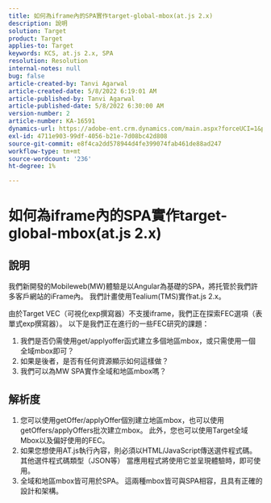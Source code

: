 ```yaml
---
title: 如何為iframe內的SPA實作target-global-mbox(at.js 2.x)
description: 說明
solution: Target
product: Target
applies-to: Target
keywords: KCS, at.js 2.x, SPA
resolution: Resolution
internal-notes: null
bug: false
article-created-by: Tanvi Agarwal
article-created-date: 5/8/2022 6:19:01 AM
article-published-by: Tanvi Agarwal
article-published-date: 5/8/2022 6:30:00 AM
version-number: 2
article-number: KA-16591
dynamics-url: https://adobe-ent.crm.dynamics.com/main.aspx?forceUCI=1&pagetype=entityrecord&etn=knowledgearticle&id=423f1dbc-96ce-ec11-a7b5-00224809c101
exl-id: 4711e903-99df-4056-b21e-7d08bc42d808
source-git-commit: e8f4ca2dd578944d4fe399074fab461de88ad247
workflow-type: tm+mt
source-wordcount: '236'
ht-degree: 1%

---
```


# 如何為iframe內的SPA實作target-global-mbox(at.js 2.x)

## 說明


我們新開發的Mobileweb(MW)體驗是以Angular為基礎的SPA，將托管於我們許多客戶網站的iFrame內。 我們計畫使用Tealium(TMS)實作at.js 2.x。

由於Target VEC（可視化exp撰寫器）不支援iframe，我們正在探索FEC選項（表單式exp撰寫器）。 以下是我們正在進行的一些FEC研究的課題：



1. 我們是否仍需使用get/applyoffer函式建立多個地區mbox，或只需使用一個全域mbox即可？
2. 如果是後者，是否有任何資源顯示如何這樣做？
3. 我們可以為MW SPA實作全域和地區mbox嗎？



## 解析度


1. 您可以使用getOffer/applyOffer個別建立地區mbox，也可以使用getOffers/applyOffers批次建立mbox。 此外，您也可以使用Target全域Mbox以及偏好使用的FEC。
2. 如果您想使用AT.js執行內容，則必須以HTML/JavaScript傳送選件程式碼。 其他選件程式碼類型（JSON等） 當應用程式將使用它並呈現體驗時，即可使用。
3. 全域和地區mbox皆可用於SPA。 這兩種mbox皆可與SPA相容，且具有正確的設計和架構。
